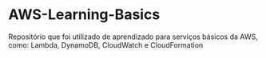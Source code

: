 # AWS-Learning-Basics
Repositório que foi utilizado de aprendizado para serviços básicos da AWS, como: Lambda, DynamoDB, CloudWatch e CloudFormation
